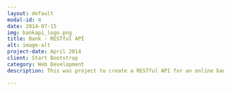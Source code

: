 ```yaml
---
layout: default
modal-id: 4
date: 2014-07-15
img: bankapi_logo.png
title: Bank - RESTful API
alt: image-alt
project-date: April 2014
client: Start Bootstrap
category: Web Development
description: This was project to create a RESTful API for an online bank and desktop client. The API is build using Maven, a jersey servlet and JAX-RS. The grade recieved was 90%.

---
```

